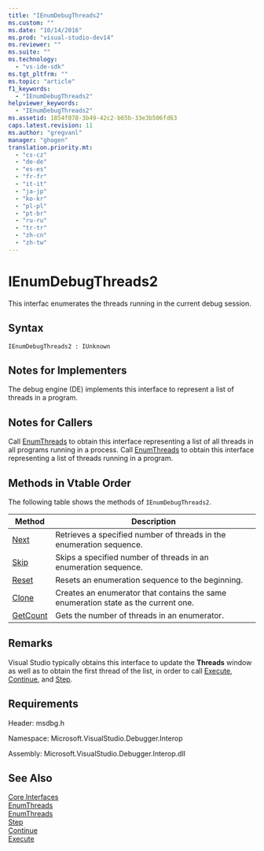 ```yaml
---
title: "IEnumDebugThreads2"
ms.custom: ""
ms.date: "10/14/2016"
ms.prod: "visual-studio-dev14"
ms.reviewer: ""
ms.suite: ""
ms.technology: 
  - "vs-ide-sdk"
ms.tgt_pltfrm: ""
ms.topic: "article"
f1_keywords: 
  - "IEnumDebugThreads2"
helpviewer_keywords: 
  - "IEnumDebugThreads2"
ms.assetid: 1854f078-3b49-42c2-b65b-33e3b506fd63
caps.latest.revision: 11
ms.author: "gregvanl"
manager: "ghogen"
translation.priority.mt: 
  - "cs-cz"
  - "de-de"
  - "es-es"
  - "fr-fr"
  - "it-it"
  - "ja-jp"
  - "ko-kr"
  - "pl-pl"
  - "pt-br"
  - "ru-ru"
  - "tr-tr"
  - "zh-cn"
  - "zh-tw"
---
```

# IEnumDebugThreads2
This interfac enumerates the threads running in the current debug session.  
  
## Syntax  
  
```  
IEnumDebugThreads2 : IUnknown  
```  
  
## Notes for Implementers  
 The debug engine (DE) implements this interface to represent a list of threads in a program.  
  
## Notes for Callers  
 Call [EnumThreads](../extensibility/idebugprocess2--enumthreads.md) to obtain this interface representing a list of all threads in all programs running in a process. Call [EnumThreads](../extensibility/idebugprogram2--enumthreads.md) to obtain this interface representing a list of threads running in a program.  
  
## Methods in Vtable Order  
 The following table shows the methods of `IEnumDebugThreads2`.  
  
|Method|Description|  
|------------|-----------------|  
|[Next](../extensibility/ienumdebugthreads2--next.md)|Retrieves a specified number of threads in the enumeration sequence.|  
|[Skip](../extensibility/ienumdebugthreads2--skip.md)|Skips a specified number of threads in an enumeration sequence.|  
|[Reset](../extensibility/ienumdebugthreads2--reset.md)|Resets an enumeration sequence to the beginning.|  
|[Clone](../extensibility/ienumdebugthreads2--clone.md)|Creates an enumerator that contains the same enumeration state as the current one.|  
|[GetCount](../extensibility/ienumdebugthreads2--getcount.md)|Gets the number of threads in an enumerator.|  
  
## Remarks  
 Visual Studio typically obtains this interface to update the **Threads** window as well as to obtain the first thread of the list, in order to call [Execute](../extensibility/idebugprocess3--execute.md), [Continue](../extensibility/idebugprocess3--continue.md), and [Step](../extensibility/idebugprocess3--step.md).  
  
## Requirements  
 Header: msdbg.h  
  
 Namespace: Microsoft.VisualStudio.Debugger.Interop  
  
 Assembly: Microsoft.VisualStudio.Debugger.Interop.dll  
  
## See Also  
 [Core Interfaces](../extensibility/core-interfaces.md)   
 [EnumThreads](../extensibility/idebugprocess2--enumthreads.md)   
 [EnumThreads](../extensibility/idebugprogram2--enumthreads.md)   
 [Step](../extensibility/idebugprocess3--step.md)   
 [Continue](../extensibility/idebugprocess3--continue.md)   
 [Execute](../extensibility/idebugprocess3--execute.md)